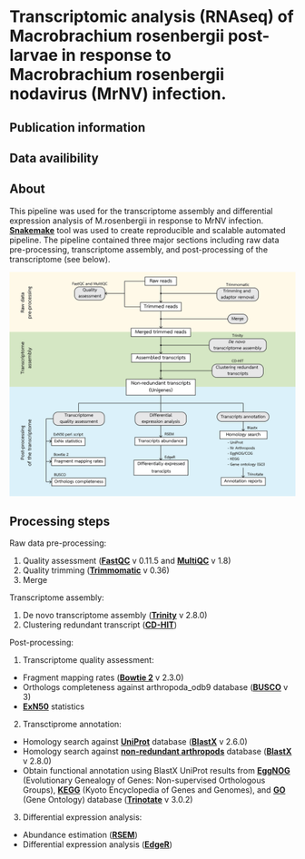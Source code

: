 # Transcriptomic analysis (RNAseq) of Macrobrachium rosenbergii post-larvae in response to Macrobrachium rosenbergii nodavirus (MrNV) infection.

## Publication information

## Data availibility

## About
This pipeline was used for the transcriptome assembly and differential expression analysis of M.rosenbergii in response to MrNV infection.  **[Snakemake](https://snakemake.readthedocs.io/en/stable/)** tool was used to create reproducible and scalable automated pipeline. The pipeline contained three major sections including raw data pre-processing, transcriptome assembly, and post-processing of the transcriptome (see below). 

![alt text](https://github.com/prawnseq/Mrosenbergii_MrNV_RNAseq/blob/master/AnalysisPipeline.png "analysis pipeline")

## Processing steps
Raw data pre-processing:
1. Quality assessment (**[FastQC](https://www.bioinformatics.babraham.ac.uk/projects/fastqc/)** v 0.11.5 and **[MultiQC](https://multiqc.info)** v 1.8)
2. Quality trimming (**[Trimmomatic](http://www.usadellab.org/cms/?page=trimmomatic)** v 0.36)
3. Merge

Transcriptome assembly:
1. De novo transcriptome assembly (**[Trinity](https://github.com/trinityrnaseq/trinityrnaseq)** v 2.8.0)
2. Clustering redundant transcript (**[CD-HIT](http://weizhongli-lab.org/cd-hit/)**)

Post-processing:
1. Transcriptome quality assessment:
- Fragment mapping rates  (**[Bowtie 2](http://bowtie-bio.sourceforge.net/bowtie2/index.shtml)** v 2.3.0)
- Orthologs completeness against arthropoda_odb9 database (**[BUSCO](https://busco.ezlab.org)** v 3)
- **[ExN50](https://github.com/trinityrnaseq/trinityrnaseq/wiki/Transcriptome-Contig-Nx-and-ExN50-stats)** statistics
2. Transctiprome annotation:
- Homology search against **[UniProt](https://data.broadinstitute.org/Trinity/Trinotate_v3_RESOURCES/uniprot_sprot.pep.gz)** database (**[BlastX](https://blast.ncbi.nlm.nih.gov/Blast.cgi?CMD=Web&PAGE_TYPE=BlastDocs&DOC_TYPE=Download)** v 2.6.0)
- Homology search against **[non-redundant arthropods](https://ftp.ncbi.nlm.nih.gov/blast/db/v5/nr_v5.*.tar.gz)** database (**[BlastX](https://blast.ncbi.nlm.nih.gov/Blast.cgi?CMD=Web&PAGE_TYPE=BlastDocs&DOC_TYPE=Download)** v 2.8.0)
- Obtain functional annotation using BlastX UniProt results from **[EggNOG](http://eggnogdb.embl.de/#/app/home)** (Evolutionary Genealogy of Genes: Non-supervised Orthologous Groups), **[KEGG](https://www.kegg.jp)** (Kyoto Encyclopedia of Genes and Genomes), and **[GO](http://geneontology.org)** (Gene Ontology) database (**[Trinotate](https://github.com/Trinotate/Trinotate.github.io/wiki)** v 3.0.2)
3. Differential expression analysis:
- Abundance estimation (**[RSEM](https://bmcbioinformatics.biomedcentral.com/articles/10.1186/1471-2105-12-323)**)
- Differential expression analysis (**[EdgeR](https://bioconductor.org/packages/release/bioc/html/edgeR.html)**)
